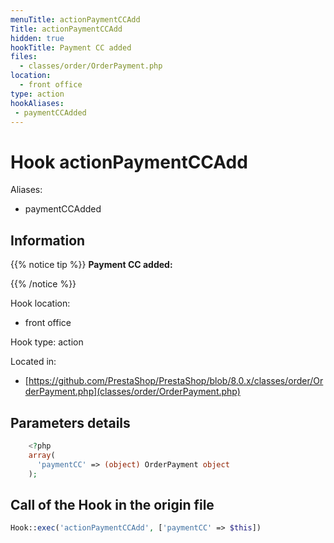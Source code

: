 ```yaml
---
menuTitle: actionPaymentCCAdd
Title: actionPaymentCCAdd
hidden: true
hookTitle: Payment CC added
files:
  - classes/order/OrderPayment.php
location:
  - front office
type: action
hookAliases:
 - paymentCCAdded
---
```


# Hook actionPaymentCCAdd

Aliases: 
 - paymentCCAdded



## Information

{{% notice tip %}}
**Payment CC added:** 


{{% /notice %}}

Hook location:
  - front office

Hook type: action

Located in: 
  - [https://github.com/PrestaShop/PrestaShop/blob/8.0.x/classes/order/OrderPayment.php](classes/order/OrderPayment.php)

## Parameters details

```php
    <?php
    array(
      'paymentCC' => (object) OrderPayment object
    );
```

## Call of the Hook in the origin file

```php
Hook::exec('actionPaymentCCAdd', ['paymentCC' => $this])
```
